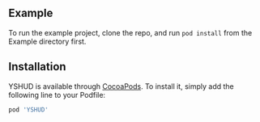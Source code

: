 ## Example

To run the example project, clone the repo, and run `pod install` from the Example directory first.

## Installation

YSHUD is available through [CocoaPods](https://cocoapods.org). To install
it, simply add the following line to your Podfile:

```ruby
pod 'YSHUD'
```
